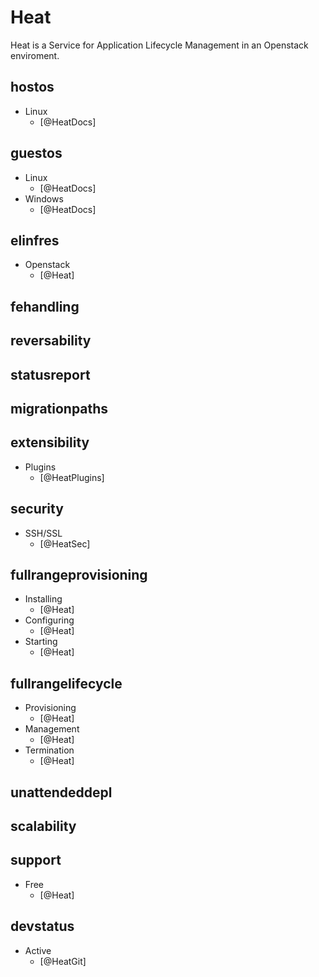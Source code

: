 # Heat
Heat is a Service for Application Lifecycle Management in an Openstack enviroment.

## hostos
- Linux
    - [@HeatDocs]

## guestos
- Linux
    - [@HeatDocs]
- Windows
    - [@HeatDocs]

## elinfres
- Openstack
    - [@Heat]

## fehandling

## reversability

## statusreport

## migrationpaths

## extensibility
- Plugins
    - [@HeatPlugins]

## security
- SSH/SSL
    - [@HeatSec]

## fullrangeprovisioning
- Installing
    - [@Heat]
- Configuring
    - [@Heat]
- Starting
    - [@Heat]

## fullrangelifecycle
- Provisioning
    - [@Heat]
- Management
    - [@Heat]
- Termination
    - [@Heat]

## unattendeddepl

## scalability

## support
- Free
    - [@Heat]

## devstatus
- Active
    - [@HeatGit]
